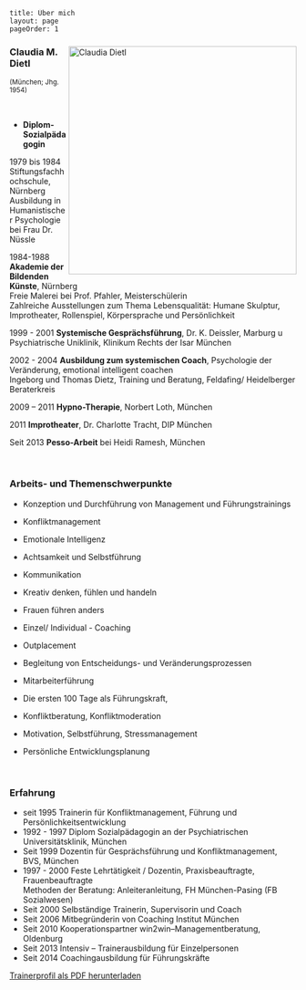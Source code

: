 ```
title: Über mich
layout: page
pageOrder: 1
```

<div class="hero-unit">
<img  src="../images/Claudia_Dietl3.png" alt="Claudia Dietl" width="400" align="right">


<h3>Claudia M. Dietl</h3>
<sub>(München; Jhg. 1954)</sub>

<p>&nbsp;</p>


- <b>Diplom-Sozialpädagogin </b>
<p>
   1979 bis 1984 Stiftungsfachhochschule, Nürnberg
  Ausbildung in Humanistischer Psychologie bei Frau Dr. Nüssle 
</p>


<p>
  1984-1988 <b>Akademie der Bildenden Künste</b>, Nürnberg <br>
   Freie Malerei bei Prof. Pfahler, Meisterschülerin <br>
   Zahlreiche Ausstellungen zum Thema Lebensqualität: Humane 
   Skulptur, Improtheater, Rollenspiel, Körpersprache und Persönlichkeit 

</p>

<p>
  1999 - 2001 <b>Systemische Gesprächsführung</b>, 
  Dr. K. Deissler, Marburg u Psychiatrische Uniklinik, Klinikum Rechts der Isar
   München
</p>

<p>
  2002 - 2004  <b>Ausbildung zum systemischen Coach</b>, 
  Psychologie der Veränderung, emotional intelligent coachen<br>
  Ingeborg und Thomas Dietz, Training und Beratung, Feldafing/
  Heidelberger Beraterkreis
</p>

<p>
  2009 – 2011 <b>Hypno-Therapie</b>, Norbert Loth, München
</p>


<p>
  2011 <b>Improtheater</b>, Dr. Charlotte Tracht, DIP München

</p>
Seit 2013 <b>Pesso-Arbeit</b> bei Heidi Ramesh, München

<p>&nbsp;</p>

<h3>Arbeits- und Themenschwerpunkte</h3>

- Konzeption und Durchführung von Management und Führungstrainings
- Konfliktmanagement
- Emotionale Intelligenz
- Achtsamkeit und Selbstführung
- Kommunikation
- Kreativ denken, fühlen und handeln
- Frauen führen anders


- Einzel/ Individual - Coaching
- Outplacement
- Begleitung von Entscheidungs- und Veränderungsprozessen
- Mitarbeiterführung
- Die ersten 100 Tage als Führungskraft, 
- Konfliktberatung, Konfliktmoderation
- Motivation, Selbstführung, Stressmanagement
- Persönliche Entwicklungsplanung

<p>&nbsp;</p>

<h3>Erfahrung</h3>

- seit 1995 Trainerin für Konfliktmanagement, Führung und Persönlichkeitsentwicklung
- 1992 - 1997 Diplom Sozialpädagogin an der Psychiatrischen Universitätsklinik, München
- Seit 1999 Dozentin für Gesprächsführung und Konfliktmanagement, BVS, München
- 1997 - 2000 Feste Lehrtätigkeit / Dozentin, Praxisbeauftragte, Frauenbeauftragte <br>
  Methoden der Beratung: Anleiteranleitung, FH München-Pasing (FB Sozialwesen)
- Seit 2000 Selbständige Trainerin, Supervisorin und Coach
- Seit 2006 Mitbegründerin von Coaching Institut München
- Seit 2010 Kooperationspartner win2win–Managementberatung, Oldenburg
- Seit 2013 Intensiv – Trainerausbildung für Einzelpersonen
- Seit 2014 Coachingausbildung für Führungskräfte 


<p> <a href="../pdf/trainerprofil.pdf" target="_top" role="button" class="btn"><i class="icon-download"></i>  Trainerprofil als PDF herunterladen</a></p>
<p>&nbsp;</p>

